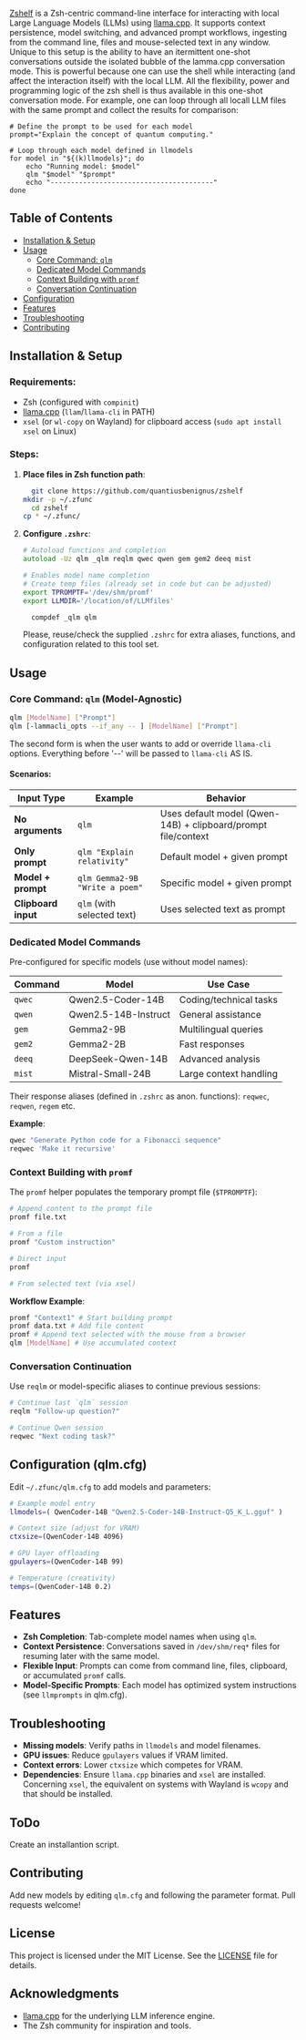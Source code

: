 [Zshelf](https://github.com/quantiusbenignus/zshelf) is a Zsh-centric command-line interface for interacting with local Large Language Models (LLMs) using [llama.cpp](https://github.com/ggml-org/llama.cpp). It supports context persistence, model switching, and advanced prompt workflows, ingesting from the command line, files and mouse-selected text in any window. 
Unique to this setup is the ability to have an itermittent one-shot conversations outside the isolated bubble of the lamma.cpp conversation mode. This is powerful because one can use the shell while interacting (and affect the interaction itself) with the local LLM. All the flexibility, power and programming logic of the zsh shell is thus available in this one-shot conversation mode. For example, one can loop through all locall LLM files with the same prompt and collect the results for comparison:

```
# Define the prompt to be used for each model
prompt="Explain the concept of quantum computing."

# Loop through each model defined in llmodels
for model in "${(k)llmodels}"; do
    echo "Running model: $model"
    qlm "$model" "$prompt"
    echo "----------------------------------------"
done
```


## Table of Contents

- [Installation & Setup](#installation--setup)
- [Usage](#usage)
  - [Core Command: `qlm`](#core-command-qlm)
  - [Dedicated Model Commands](#dedicated-model-commands)
  - [Context Building with `promf`](#context-building-with-promf)
  - [Conversation Continuation](#conversation-continuation)
- [Configuration](#configuration)
- [Features](#features)
- [Troubleshooting](#troubleshooting)
- [Contributing](#contributing)

## Installation & Setup

### Requirements:
- Zsh (configured with `compinit`)
- [llama.cpp](https://github.com/ggml-org/llama.cpp) (`llam`/`llama-cli` in PATH)
- `xsel` (or `wl-copy` on Wayland) for clipboard access (`sudo apt install xsel` on Linux)

### Steps:

1. **Place files in Zsh function path**:
    ```bash
	  git clone https://github.com/quantiusbenignus/zshelf
    mkdir -p ~/.zfunc
	  cd zshelf  
    cp * ~/.zfunc/
    ```

2. **Configure `.zshrc`**:
    ```zsh
    # Autoload functions and completion
    autoload -Uz qlm _qlm reqlm qwec qwen gem gem2 deeq mist 

    # Enables model name completion
    # Create temp files (already set in code but can be adjusted)
    export TPROMPTF='/dev/shm/promf'
    export LLMDIR='/location/of/LLMfiles'
	
	  compdef _qlm qlm
    ```

    Please, reuse/check the supplied `.zshrc` for extra aliases, functions, and configuration related to this tool set.

## Usage

### Core Command: `qlm` (Model-Agnostic)

```bash
qlm [ModelName] ["Prompt"]
qlm [-lammacli_opts --if_any -- ] [ModelName] ["Prompt"]
```

The second form is when the user wants to add or override `llama-cli` options.  Everything before '--' will be passed to `llama-cli` AS IS.

#### Scenarios:

| Input Type | Example | Behavior |
|---------------------|----------------------------------|--------------------------------------------------------------------------|
| **No arguments** | `qlm` | Uses default model (Qwen-14B) + clipboard/prompt file/context |
| **Only prompt** | `qlm "Explain relativity"` | Default model + given prompt |
| **Model + prompt** | `qlm Gemma2-9B "Write a poem"` | Specific model + given prompt |
| **Clipboard input** | `qlm` (with selected text) | Uses selected text as prompt |

### Dedicated Model Commands

Pre-configured for specific models (use without model names):

| Command | Model | Use Case |
|---------|--------------------------------|------------------------------|
| `qwec` | Qwen2.5-Coder-14B | Coding/technical tasks |
| `qwen` | Qwen2.5-14B-Instruct | General assistance |
| `gem` | Gemma2-9B | Multilingual queries |
| `gem2` | Gemma2-2B | Fast responses |
| `deeq` | DeepSeek-Qwen-14B | Advanced analysis |
| `mist` | Mistral-Small-24B | Large context handling |

Their response aliases (defined in `.zshrc` as anon. functions): `reqwec`, `reqwen`, `regem` etc.

**Example**:
```bash
qwec "Generate Python code for a Fibonacci sequence"
reqwec 'Make it recursive'
```

### Context Building with `promf`

The `promf` helper populates the temporary prompt file (`$TPROMPTF`):

```bash
# Append content to the prompt file
promf file.txt

# From a file
promf "Custom instruction"

# Direct input
promf

# From selected text (via xsel)
```

**Workflow Example**:
```bash
promf "Context1" # Start building prompt
promf data.txt # Add file content
promf # Append text selected with the mouse from a browser
qlm [ModelName] # Use accumulated context
```

### Conversation Continuation

Use `reqlm` or model-specific aliases to continue previous sessions:

```bash
# Continue last `qlm` session
reqlm "Follow-up question?"

# Continue Qwen session
reqwec "Next coding task?"
```

## Configuration (qlm.cfg)

Edit `~/.zfunc/qlm.cfg` to add models and parameters:

```bash
# Example model entry
llmodels=( QwenCoder-14B "Qwen2.5-Coder-14B-Instruct-Q5_K_L.gguf" )

# Context size (adjust for VRAM)
ctxsize=(QwenCoder-14B 4096)

# GPU layer offloading
gpulayers=(QwenCoder-14B 99)

# Temperature (creativity)
temps=(QwenCoder-14B 0.2)
```

## Features

- **Zsh Completion**: Tab-complete model names when using `qlm`.
- **Context Persistence**: Conversations saved in `/dev/shm/req*` files for resuming later with the same model.
- **Flexible Input**: Prompts can come from command line, files, clipboard, or accumulated `promf` calls.
- **Model-Specific Prompts**: Each model has optimized system instructions (see `llmprompts` in qlm.cfg).

## Troubleshooting

- **Missing models**: Verify paths in `llmodels` and model filenames.
- **GPU issues**: Reduce `gpulayers` values if VRAM limited.
- **Context errors**: Lower `ctxsize` which competes for VRAM.
- **Dependencies**: Ensure `llama.cpp` binaries and `xsel` are installed. Concerning `xsel`, the equivalent on systems with Wayland is `wcopy` and that should be installed.
## ToDo
Create an installantion script.

## Contributing

Add new models by editing `qlm.cfg` and following the parameter format. Pull requests welcome!

## License

This project is licensed under the MIT License. See the [LICENSE](LICENSE) file for details.

## Acknowledgments

- [llama.cpp](https://github.com/ggml-org/llama.cpp) for the underlying LLM inference engine.
- The Zsh community for inspiration and tools.
